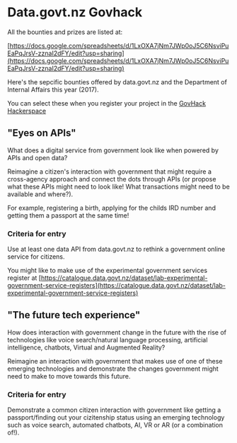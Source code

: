 # Data.govt.nz Govhack
All the bounties and prizes are listed at:

[https://docs.google.com/spreadsheets/d/1LxOXA7jNm7JWp0oJ5C6NsviPuEaPqJrsV-zznaI2dFY/edit?usp=sharing](https://docs.google.com/spreadsheets/d/1LxOXA7jNm7JWp0oJ5C6NsviPuEaPqJrsV-zznaI2dFY/edit?usp=sharing)

Here's the sepcific bounties offered by data.govt.nz and the Department of Internal Affairs this year (2017).

You can select these when you register your project in the [GovHack Hackerspace](https://2017.hackerspace.govhack.org)

## "Eyes on APIs"	

What does a digital service from government look like when powered by APIs and open data? 

Reimagine a citizen's interaction with government that might require a cross-agency approach and connect the dots through APIs (or propose what these APIs might need to look like! What transactions might need to be available and where?).

For example, registering a birth, applying for the childs IRD number and getting them a passport at the same time!

### Criteria for entry 
Use at least one data API from data.govt.nz to rethink a government online service for citizens.

You might like to make use of the experimental government services register at [https://catalogue.data.govt.nz/dataset/lab-experimental-government-service-registers](https://catalogue.data.govt.nz/dataset/lab-experimental-government-service-registers)

## "The future tech experience"

How does interaction with government change in the future with the rise of technologies like voice search/natural language processing, artificial intelligence, chatbots, Virtual and Augmented Reality? 

Reimagine an interaction with government that makes use of one of these emerging technologies and demonstrate the changes government might need to make to move towards this future.

### Criteria for entry
Demonstrate a common citizen interaction with government like getting a passport/finding out your cizitenship status using an emerging technology such as voice search, automated chatbots, AI, VR or AR (or a combination of!).


